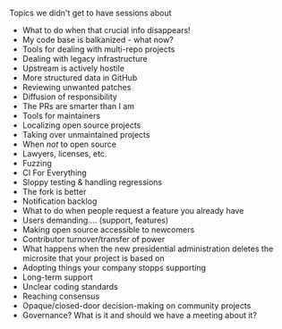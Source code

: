 Topics we didn't get to have sessions about

* What to do when that crucial info disappears!
* My code base is balkanized - what now?
* Tools for dealing with multi-repo projects
* Dealing with legacy infrastructure
* Upstream is actively hostile
* More structured data in GitHub
* Reviewing unwanted patches
* Diffusion of responsibility
* The PRs are smarter than I am
* Tools for maintainers
* Localizing open source projects
* Taking over unmaintained projects
* When *not* to open source
* Lawyers, licenses, etc.
* Fuzzing
* CI For Everything
* Sloppy testing & handling regressions
* The fork is better
* Notification backlog
* What to do when people request a feature you already have
* Users demanding.... (support, features)
* Making open source accessible to newcomers
* Contributor turnover/transfer of power
* What happens when the new presidential administration deletes the microsite that your project is based on
* Adopting things your company stopps supporting
* Long-term support
* Unclear coding standards
* Reaching consensus
* Opaque/closed-door decision-making on community projects
* Governance? What is it and should we have a meeting about it?
